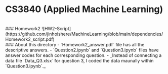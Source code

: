 # CS3840 (Applied Machine Learning)
<br/>
### Homework2
![HW2-Script](https://github.com/jinhoishere/MachineLearning/blob/main/dependencies/Homework2_script.pdf)
<br/>
### About this directory
- `Homework2_answer.pdf` file has all the descriptive answers.
- `Question2.ipynb` and `Question3.ipynb` files have answer codes for each corresponding question.
- _Instead of connecting a data file `Data_Q3.xlsx` for question 3, I coded the data maunally within `Question3.ipynb`._
